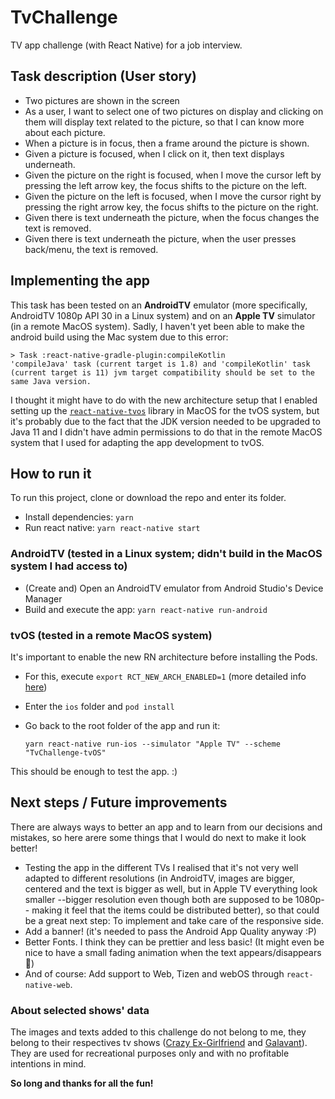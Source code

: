 # **TvChallenge**
TV app challenge (with React Native) for a job interview.

## **Task description (User story)**
- Two pictures are shown in the screen
- As a user, I want to select one of two pictures on display and clicking on them will display text related to the picture, so that I can know more about each picture.
- When a picture is in focus, then a frame around the picture is shown.
- Given a picture is focused, when I click on it, then text displays underneath.
- Given the picture on the right is focused, when I move the cursor left by pressing the left arrow key, the focus shifts to the picture on the left.
- Given the picture on the left is focused, when I move the cursor right by pressing the right arrow key, the focus shifts to the picture on the right.
- Given there is text underneath the picture, when the focus changes the text is removed.
- Given there is text underneath the picture, when the user presses back/menu, the text is removed.

## **Implementing the app**
This task has been tested on an **AndroidTV** emulator (more specifically, AndroidTV 1080p API 30 in a Linux system) and on an **Apple TV** simulator (in a remote MacOS system). Sadly, I haven't yet been able to make the android build using the Mac system due to this error:
```
> Task :react-native-gradle-plugin:compileKotlin
'compileJava' task (current target is 1.8) and 'compileKotlin' task (current target is 11) jvm target compatibility should be set to the same Java version.
```
I thought it might have to do with the new architecture setup that I enabled setting up the [`react-native-tvos`](https://github.com/react-native-tvos/react-native-tvos) library in MacOS for the tvOS system, but it's probably due to the fact that the JDK version needed to be upgraded to Java 11 and I didn't have admin permissions to do that in the remote MacOS system that I used for adapting the app development to tvOS.

## **How to run it**
To run this project, clone or download the repo and enter its folder.
* Install dependencies: `yarn`
* Run react native: `yarn react-native start`

### **AndroidTV** (tested in a Linux system; didn't build in the MacOS system I had access to)
* (Create and) Open an AndroidTV emulator from Android Studio's Device Manager
* Build and execute the app: `yarn react-native run-android`

### **tvOS** (tested in a remote MacOS system)
It's important to enable the new RN architecture before installing the Pods.
* For this, execute `export RCT_NEW_ARCH_ENABLED=1` (more detailed info [here](https://github.com/react-native-tvos/react-native-tvos#react-native-new-architecture-fabric-support))
* Enter the `ios` folder and `pod install`
* Go back to the root folder of the app and run it:

  `yarn react-native run-ios --simulator "Apple TV" --scheme "TvChallenge-tvOS"`


This should be enough to test the app. :)

## **Next steps / Future improvements**
There are always ways to better an app and to learn from our decisions and mistakes, so here arere some things that I would do next to make it look better!
* Testing the app in the different TVs I realised that it's not very well adapted to different resolutions (in AndroidTV, images are bigger, centered and the text is bigger as well, but in Apple TV everything look smaller --bigger resolution even though both are supposed to be 1080p-- making it feel that the items could be distributed better), so that could be a great next step: To implement and take care of the responsive side.
* Add a banner! (it's needed to pass the Android App Quality anyway :P)
* Better Fonts. I think they can be prettier and less basic! (It might even be nice to have a small fading animation when the text appears/disappears :thinking:)
* And of course: Add support to Web, Tizen and webOS through `react-native-web`.

### **About selected shows' data**
The images and texts added to this challenge do not belong to me, they belong to their respectives tv shows ([Crazy Ex-Girlfriend](https://www.imdb.com/title/tt4094300/) and [Galavant](https://www.imdb.com/title/tt3305096/)). They are used for recreational purposes only and with no profitable intentions in mind.

**So long and thanks for all the fun!**
